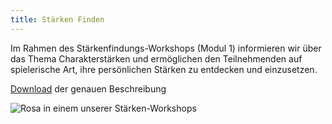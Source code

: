 ```yaml
---
title: Stärken Finden
---
```

Im Rahmen des Stärkenfindungs-Workshops (Modul 1)  informieren wir über das Thema Charakterstärken und ermöglichen den Teilnehmenden auf spielerische Art, ihre persönlichen Stärken zu entdecken und einzusetzen.

[Download](https://drive.google.com/a/polarstern.me/file/d/19tYJ8oRY4rfPoilGcZkrsuD2T1IJnGZx/view?usp=sharing) der genauen Beschreibung

![Rosa in einem unserer Stärken-Workshops](/uploads/2beaa7a3-b989-467d-885e-70fdfab56514.jpg "Unsere Stärken-Workshops")
